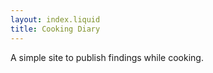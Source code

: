 ```yaml
---
layout: index.liquid
title: Cooking Diary
---
```


A simple site to publish findings while cooking.
